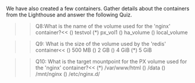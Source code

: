 We have also created a few containers. Gather details about the containers from the Lighthouse and answer the following Quiz.
>>Q8:What is the name of the volume used for the 'nginx' container?<< 
() testvol
(*) px_vol1
() ha_volume
() local_volume

>>Q9: What is the size of the volume used by the 'redis' container<<
() 500 MB
() 2 GB
() 4 GiB
(*) 5 GiB

>>Q10: What is the target mountpoint for the PX volume used for the 'nginx' container?<<
(*) /var/www/html
() /data
() /mnt/nginx
() /etc/nginx.d/
